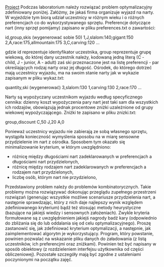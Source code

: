 [Project](/Notatki/Semestr%203/Języki%20programowania/Labolatoria/Labolatoria%202/Project/Project.md)
Podczas laboratorium należy rozwiązać problem optymalizacyjny zdefiniowany poniżej. Załóżmy, że jakaś firma organizuje wyjazd na narty. W wyjeździe tym biorą udział uczestnicy w różnym wieku i o różnych preferencjach co do wykorzystywanego sprzętu. Preferencje dotyczące nart (inny sprzęt pomijamy) zapisano w pliku preferences.txt o zawartości:

id,group,skis (wygenerować sobie 50)
1,J,slalom:140;gigant:150
2,A,race:175,allmountain:175
3,C,carving:120
...

gdzie id reprezentuje identyfikator uczestnika, group reprezentuje grupę wiekową, do której dany uczestnik należy, kodowaną jedną literą (C - child, J - junior, A - adult) zaś ski przeznaczone jest na listę preferencji - par określających rodzaj narty oraz jej długość. Ośrodek, do którego dotrzeć mają uczestnicy wyjazdu, ma na swoim stanie narty jak w wykazie zapisanym w pliku wykaz.txt:

quantity,ski (wygenerować)
3,slalom:130
1,carving:130
2,race:170
...

Narty są wypożyczany uczestnikom wyjazdu według specyficznego cennika: dzienny koszt wypożyczenia pary nart jest taki sam dla wszystkich ich rodzajów, obowiązują jednak procentowe zniżki uzależnione od grupy wiekowej wypożyczającego. Zniżki te zapisano w pliku znizki.txt:

group,discount
C,50
J,20
A,0

Ponieważ uczestnicy wyjazdu nie zabierają ze sobą własnego sprzętu, wystąpiła konieczność wymyślenia sposobu na w miarę sensowne przydzielenie im nart z ośrodka. Sposobem tym okazało się minimalizowanie kryterium, w którym uwzględniono:

- różnicę między długościami nart zadeklarowanych w preferencjach a długościami nart przydzielonych,
- różnicę między rodzajem nart zadeklarowanych w preferencjach a rodzajem nart przydzielonych,
- liczbę osób, którym nart nie przydzielono,

Przedstawiony problem należy do problemów kombinatorycznych. Takie problemy można rozwiązywać dokonując przeglądu zupełnego przestrzeni rozwiązań (generując wszystkie możliwe scenariusze przydzielenia nart, a następnie sprawdzając, który z nich daje najlepszy wynik względem zdefiniowanego kryterium) bądź też stosując metody heurystyczne (bazujące na jakiejś wiedzy i sensownych założeniach). Zwykle kryteria formułowane są z uwzględnieniem jakiejś nagrody badź kary (odpowiednio do zbliżania się do lub oddalania się od celu optymalizacyjnego). Proszę zastanowić się, jak zdefiniować kryterium optymalizacji, a następnie, jak zaimplementować algorytm je wykorzystujący. Program, który powstanie, powinien pozwalać na wskazanie pliku danych do załadowania (z listą uczestników, ich preferencjmi oraz zniżkami). Powinien też być napisany w sposób obiektowy (z rozdzieleniem interfejsu użytkownika od części obliczeniowej). Pozostałe szczegóły mają być zgodne z ustaleniami poczynionymi na początku zajęć.

